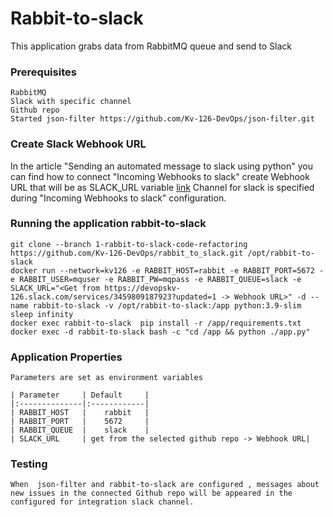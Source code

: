 # Rabbit-to-slack

This application grabs data from RabbitMQ queue and send to Slack

### Prerequisites
	RabbitMQ
	Slack with specific channel
	Github repo
	Started json-filter https://github.com/Kv-126-DevOps/json-filter.git
	
### Create Slack Webhook URL

In the article "Sending an automated message to slack using python" you can find how to connect "Incoming Webhooks to slack" create Webhook URL that will be as SLACK_URL variable  [link](https://medium.com/@sharan.aadarsh/sending-notification-to-slack-using-python-8b71d4f622f3)
Channel for slack is specified during "Incoming Webhooks to slack" configuration.

### Running the application rabbit-to-slack
    git clone --branch 1-rabbit-to-slack-code-refactoring https://github.com/Kv-126-DevOps/rabbit_to_slack.git /opt/rabbit-to-slack
    docker run --network=kv126 -e RABBIT_HOST=rabbit -e RABBIT_PORT=5672 -e RABBIT_USER=mquser -e RABBIT_PW=mqpass -e RABBIT_QUEUE=slack -e SLACK_URL="<Get from https://devopskv-126.slack.com/services/3459809187923?updated=1 -> Webhook URL>" -d --name rabbit-to-slack -v /opt/rabbit-to-slack:/app python:3.9-slim sleep infinity
    docker exec rabbit-to-slack  pip install -r /app/requirements.txt
    docker exec -d rabbit-to-slack bash -c "cd /app && python ./app.py"

### Application Properties
	Parameters are set as environment variables
	
	| Parameter     | Default     | 
	|:--------------|:------------|
	| RABBIT_HOST   |    rabbit   | 
	| RABBIT_PORT   |    5672     |
	| RABBIT_QUEUE  |    slack    |
	| SLACK_URL     | get from the selected github repo -> Webhook URL|
	
### Testing
    When  json-filter and rabbit-to-slack are configured , messages about new issues in the connected Github repo will be appeared in the configured for integration slack channel.
	

